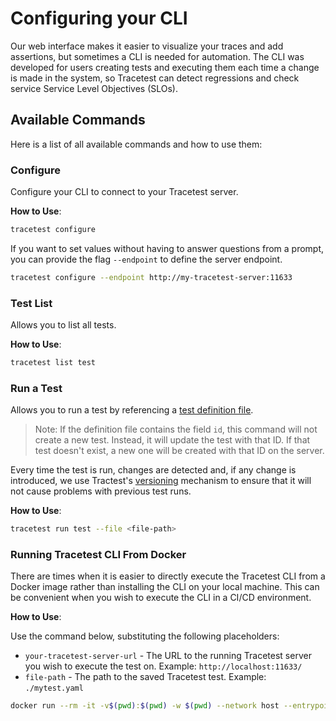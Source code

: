# Configuring your CLI

Our web interface makes it easier to visualize your traces and add assertions, but sometimes a CLI is needed for automation. The CLI was developed for users creating tests and executing them each time a change is made in the system, so Tracetest can detect regressions and check service Service Level Objectives (SLOs).

## Available Commands

Here is a list of all available commands and how to use them:

### Configure

Configure your CLI to connect to your Tracetest server.

**How to Use**:

```sh
tracetest configure
```

If you want to set values without having to answer questions from a prompt, you can provide the flag `--endpoint` to define the server endpoint.

```sh
tracetest configure --endpoint http://my-tracetest-server:11633
```

### Test List

Allows you to list all tests.

**How to Use**:

```sh
tracetest list test
```

### Run a Test

Allows you to run a test by referencing a [test definition file](./creating-tests).

> Note: If the definition file contains the field `id`, this command will not create a new test. Instead, it will update the test with that ID. If that test doesn't exist, a new one will be created with that ID on the server.

Every time the test is run, changes are detected and, if any change is introduced, we use Tractest's [versioning](../concepts/versioning) mechanism to ensure that it will not cause problems with previous test runs.

**How to Use**:

```sh
tracetest run test --file <file-path>
```

### Running Tracetest CLI From Docker

There are times when it is easier to directly execute the Tracetest CLI from a Docker image rather than installing the CLI on your local machine. This can be convenient when you wish to execute the CLI in a CI/CD environment.

**How to Use**:

Use the command below, substituting the following placeholders:

- `your-tracetest-server-url` - The URL to the running Tracetest server you wish to execute the test on. Example: `http://localhost:11633/`
- `file-path` - The path to the saved Tracetest test. Example: `./mytest.yaml`

```bash wordWrap=true
docker run --rm -it -v$(pwd):$(pwd) -w $(pwd) --network host --entrypoint tracetest kubeshop/tracetest:latest -s <your-tracetest-server-url> run test --file <file-path>
```
